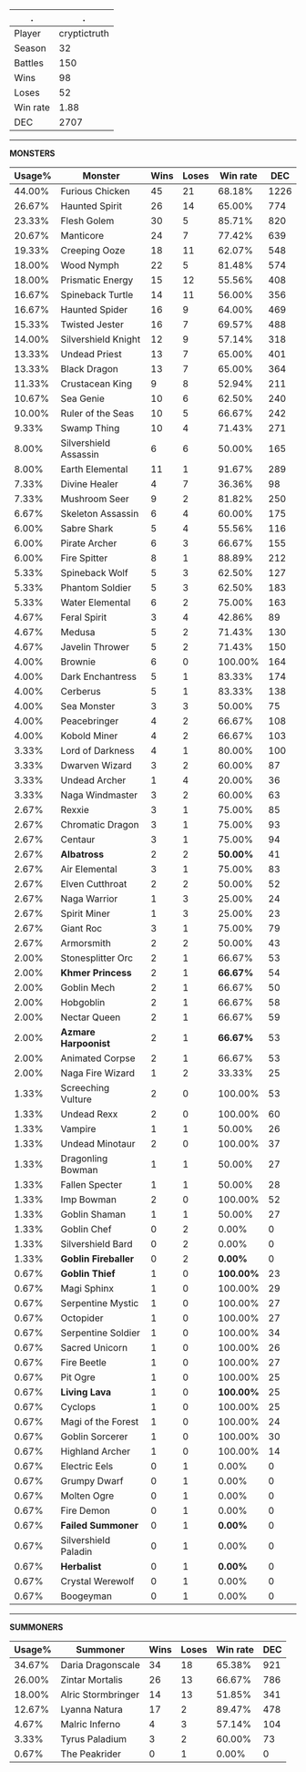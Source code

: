 .|.
|-|-
Player|cryptictruth
Season|32
Battles|150
Wins|98
Loses|52
Win rate|1.88
DEC|2707

---
**MONSTERS**

Usage%|Monster|Wins|Loses|Win rate|DEC|
-|-|-|-|-|-|
44.00%|Furious Chicken|45|21|68.18%|1226|
26.67%|Haunted Spirit|26|14|65.00%|774|
23.33%|Flesh Golem|30|5|85.71%|820|
20.67%|Manticore|24|7|77.42%|639|
19.33%|Creeping Ooze|18|11|62.07%|548|
18.00%|Wood Nymph|22|5|81.48%|574|
18.00%|Prismatic Energy|15|12|55.56%|408|
16.67%|Spineback Turtle|14|11|56.00%|356|
16.67%|Haunted Spider|16|9|64.00%|469|
15.33%|Twisted Jester|16|7|69.57%|488|
14.00%|Silvershield Knight|12|9|57.14%|318|
13.33%|Undead Priest|13|7|65.00%|401|
13.33%|Black Dragon|13|7|65.00%|364|
11.33%|Crustacean King|9|8|52.94%|211|
10.67%|Sea Genie|10|6|62.50%|240|
10.00%|Ruler of the Seas|10|5|66.67%|242|
9.33%|Swamp Thing|10|4|71.43%|271|
8.00%|Silvershield Assassin|6|6|50.00%|165|
8.00%|Earth Elemental|11|1|91.67%|289|
7.33%|Divine Healer|4|7|36.36%|98|
7.33%|Mushroom Seer|9|2|81.82%|250|
6.67%|Skeleton Assassin|6|4|60.00%|175|
6.00%|Sabre Shark|5|4|55.56%|116|
6.00%|Pirate Archer|6|3|66.67%|155|
6.00%|Fire Spitter|8|1|88.89%|212|
5.33%|Spineback Wolf|5|3|62.50%|127|
5.33%|Phantom Soldier|5|3|62.50%|183|
5.33%|Water Elemental|6|2|75.00%|163|
4.67%|Feral Spirit|3|4|42.86%|89|
4.67%|Medusa|5|2|71.43%|130|
4.67%|Javelin Thrower|5|2|71.43%|150|
4.00%|Brownie|6|0|100.00%|164|
4.00%|Dark Enchantress|5|1|83.33%|174|
4.00%|Cerberus|5|1|83.33%|138|
4.00%|Sea Monster|3|3|50.00%|75|
4.00%|Peacebringer|4|2|66.67%|108|
4.00%|Kobold Miner|4|2|66.67%|103|
3.33%|Lord of Darkness|4|1|80.00%|100|
3.33%|Dwarven Wizard|3|2|60.00%|87|
3.33%|Undead Archer|1|4|20.00%|36|
3.33%|Naga Windmaster|3|2|60.00%|63|
2.67%|Rexxie|3|1|75.00%|85|
2.67%|Chromatic Dragon|3|1|75.00%|93|
2.67%|Centaur|3|1|75.00%|94|
2.67%|**Albatross**|2|2|**50.00%**|41|
2.67%|Air Elemental|3|1|75.00%|83|
2.67%|Elven Cutthroat|2|2|50.00%|52|
2.67%|Naga Warrior|1|3|25.00%|24|
2.67%|Spirit Miner|1|3|25.00%|23|
2.67%|Giant Roc|3|1|75.00%|79|
2.67%|Armorsmith|2|2|50.00%|43|
2.00%|Stonesplitter Orc|2|1|66.67%|53|
2.00%|**Khmer Princess**|2|1|**66.67%**|54|
2.00%|Goblin Mech|2|1|66.67%|50|
2.00%|Hobgoblin|2|1|66.67%|58|
2.00%|Nectar Queen|2|1|66.67%|59|
2.00%|**Azmare Harpoonist**|2|1|**66.67%**|53|
2.00%|Animated Corpse|2|1|66.67%|53|
2.00%|Naga Fire Wizard|1|2|33.33%|25|
1.33%|Screeching Vulture|2|0|100.00%|53|
1.33%|Undead Rexx|2|0|100.00%|60|
1.33%|Vampire|1|1|50.00%|26|
1.33%|Undead Minotaur|2|0|100.00%|37|
1.33%|Dragonling Bowman|1|1|50.00%|27|
1.33%|Fallen Specter|1|1|50.00%|28|
1.33%|Imp Bowman|2|0|100.00%|52|
1.33%|Goblin Shaman|1|1|50.00%|27|
1.33%|Goblin Chef|0|2|0.00%|0|
1.33%|Silvershield Bard|0|2|0.00%|0|
1.33%|**Goblin Fireballer**|0|2|**0.00%**|0|
0.67%|**Goblin Thief**|1|0|**100.00%**|23|
0.67%|Magi Sphinx|1|0|100.00%|29|
0.67%|Serpentine Mystic|1|0|100.00%|27|
0.67%|Octopider|1|0|100.00%|27|
0.67%|Serpentine Soldier|1|0|100.00%|34|
0.67%|Sacred Unicorn|1|0|100.00%|26|
0.67%|Fire Beetle|1|0|100.00%|27|
0.67%|Pit Ogre|1|0|100.00%|25|
0.67%|**Living Lava**|1|0|**100.00%**|25|
0.67%|Cyclops|1|0|100.00%|25|
0.67%|Magi of the Forest|1|0|100.00%|24|
0.67%|Goblin Sorcerer|1|0|100.00%|30|
0.67%|Highland Archer|1|0|100.00%|14|
0.67%|Electric Eels|0|1|0.00%|0|
0.67%|Grumpy Dwarf|0|1|0.00%|0|
0.67%|Molten Ogre|0|1|0.00%|0|
0.67%|Fire Demon|0|1|0.00%|0|
0.67%|**Failed Summoner**|0|1|**0.00%**|0|
0.67%|Silvershield Paladin|0|1|0.00%|0|
0.67%|**Herbalist**|0|1|**0.00%**|0|
0.67%|Crystal Werewolf|0|1|0.00%|0|
0.67%|Boogeyman|0|1|0.00%|0|

---
**SUMMONERS**

Usage%|Summoner|Wins|Loses|Win rate|DEC|
-|-|-|-|-|-|
34.67%|Daria Dragonscale|34|18|65.38%|921|
26.00%|Zintar Mortalis|26|13|66.67%|786|
18.00%|Alric Stormbringer|14|13|51.85%|341|
12.67%|Lyanna Natura|17|2|89.47%|478|
4.67%|Malric Inferno|4|3|57.14%|104|
3.33%|Tyrus Paladium|3|2|60.00%|73|
0.67%|The Peakrider|0|1|0.00%|0|
